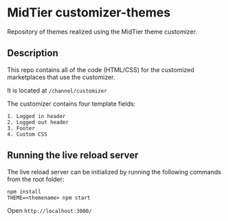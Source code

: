 # MidTier customizer-themes
Repository of themes realized using the MidTier theme customizer.

## Description
This repo contains all of the code (HTML/CSS) for the customized marketplaces that use the customizer.

It is located at `/channel/customizer`

The customizer contains four template fields:
```
1. Logged in header
2. Logged out header
3. Footer
4. Custom CSS
```

## Running the live reload server

The live reload server can be initialized by running the following commands from the root folder:
```
npm install
THEME=<themename> npm start
```

Open `http://localhost:3000/`

